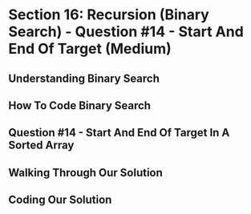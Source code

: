 # Section 16: Recursion (Binary Search) - Question #14 - Start And End Of Target (Medium) 

## Understanding Binary Search 

## How To Code Binary Search 

## Question #14 - Start And End Of Target In A Sorted Array 

## Walking Through Our Solution 

## Coding Our Solution 